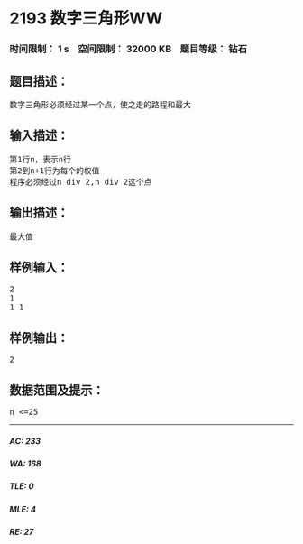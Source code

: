 # 2193 数字三角形WW   
### 时间限制： 1 s&nbsp;&nbsp;&nbsp;&nbsp;空间限制： 32000 KB&nbsp;&nbsp;&nbsp;&nbsp;题目等级： 钻石  
## 题目描述：  

<pre>
数字三角形必须经过某一个点，使之走的路程和最大
</pre>
  
  
## 输入描述：  

<pre>
第1行n，表示n行  
第2到n+1行为每个的权值  
程序必须经过n div 2,n div 2这个点
</pre>
  
  
## 输出描述：  

<pre>
最大值
</pre>
  
  
## 样例输入：  

<pre>
2  
1  
1 1
</pre>
  
  
## 样例输出：  

<pre>
2
</pre>
  
  
## 数据范围及提示：  

<pre>
n <=25
</pre>
  
  
***  

##### AC: 233  
##### WA: 168  
##### TLE: 0  
##### MLE: 4  
##### RE: 27  
